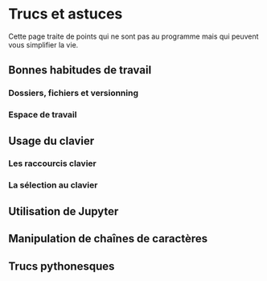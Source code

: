 # Trucs et astuces

Cette page traite de points qui ne sont pas au programme mais qui peuvent vous simplifier la vie.

## Bonnes habitudes de travail

### Dossiers, fichiers et versionning

### Espace de travail


## Usage du clavier

### Les raccourcis clavier

### La sélection au clavier

## Utilisation de Jupyter

## Manipulation de chaînes de caractères


## Trucs pythonesques



